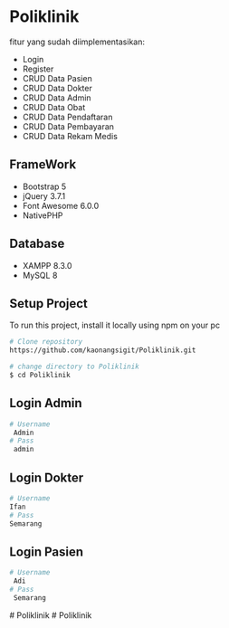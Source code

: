 # Poliklinik
fitur yang sudah diimplementasikan:
- Login
- Register
- CRUD Data Pasien
- CRUD Data Dokter
- CRUD Data Admin
- CRUD Data Obat
- CRUD Data Pendaftaran
- CRUD Data Pembayaran
- CRUD Data Rekam Medis
      
## FrameWork
- Bootstrap 5
- jQuery 3.7.1
- Font Awesome 6.0.0
- NativePHP

## Database 
- XAMPP 8.3.0
- MySQL 8

## Setup Project
To run this project, install it locally using npm on your pc
```sh
# Clone repository
https://github.com/kaonangsigit/Poliklinik.git

# change directory to Poliklinik 
$ cd Poliklinik
```
## Login Admin
```sh
# Username
 Admin
# Pass
 admin
```
## Login Dokter
```sh
# Username
Ifan
# Pass
Semarang
```
## Login Pasien
```sh
# Username
 Adi
# Pass
 Semarang
```
#   P o l i k l i n i k  
 #   P o l i k l i n i k  
 